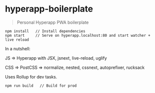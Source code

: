 # hyperapp-boilerplate
> Personal Hyperapp PWA boilerplate

```
npm install   // Install dependencies
npm start     // Serve on hyperapp.localhost:80 and start watcher + live reload
```

In a nutshell:

JS => Hyperapp with JSX, jsnext, live-reload, uglify

CSS => PostCSS => normalize, nested, cssnext, autoprefixer, rucksack

Uses Rollup for dev tasks.

```
npm run build   // Build for prod
```
